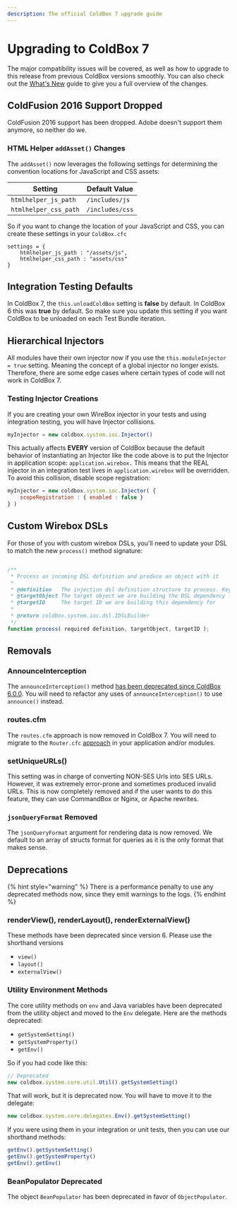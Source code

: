 ```yaml
---
description: The official ColdBox 7 upgrade guide
---
```


# Upgrading to ColdBox 7

The major compatibility issues will be covered, as well as how to upgrade to this release from previous ColdBox versions smoothly. You can also check out the [What's New](release-history/whats-new-with-7.0.0/) guide to give you a full overview of the changes.

## ColdFusion 2016 Support Dropped

ColdFusion 2016 support has been dropped. Adobe doesn't support them anymore, so neither do we.

### HTML Helper `addAsset()` Changes

The `addAsset()` now leverages the following settings for determining the convention locations for JavaScript and CSS assets:

| Setting               | Default Value   |
| --------------------- | --------------- |
| `htmlhelper_js_path`  | `/includes/js`  |
| `htmlhelper_css_path` | `/includes/css` |

So if you want to change the location of your JavaScript and CSS, you can create these settings in your `ColdBox.cfc`

```cfscript
settings = {
    htmlhelper_js_path : "/assets/js",
    htmlhelper_css_path : "assets/css"
}
```

## Integration Testing Defaults

In ColdBox 7, the `this.unloadColdBox` setting is **false** by default. In ColdBox 6 this was **true** by default.  So make sure you update this setting if you want ColdBox to be unloaded on each Test Bundle iteration.

## Hierarchical Injectors

All modules have their own injector now if you use the `this.moduleInjector = true` setting.  Meaning the concept of a global injector no longer exists. Therefore, there are some edge cases where certain types of code will not work in ColdBox 7.

### Testing Injector Creations

If you are creating your own WireBox injector in your tests and using integration testing, you will have Injector collisions.

```javascript
myInjector = new coldbox.system.ioc.Injector()
```

This actually affects **EVERY** version of ColdBox because the default behavior of instantiating an Injector like the code above is to put the Injector in application scope: `application.wirebox.` This means that the REAL injector in an integration test lives in `application.wirebox` will be overridden.  To avoid this collision, disable scope registration:

```javascript
myInjector = new coldbox.system.ioc.Injector( {
    scopeRegistration : { enabled : false }
} )
```

## Custom Wirebox DSLs

For those of you with custom wirebox DSLs, you'll need to update your DSL to match the new `process()` method signature:

```js

/**
 * Process an incoming DSL definition and produce an object with it
 *
 * @definition   The injection dsl definition structure to process. Keys: name, dsl
 * @targetObject The target object we are building the DSL dependency for. If empty, means we are just requesting building
 * @targetID     The target ID we are building this dependency for
 *
 * @return coldbox.system.ioc.dsl.IDSLBuilder
 */
function process( required definition, targetObject, targetID );
```

##

## Removals

### AnnounceInterception

The `announceInterception()` method [has been deprecated since ColdBox 6.0.0](https://coldbox.ortusbooks.com/v/v6.x/intro/release-history/whats-new-with-6.0.0#announceinterception-processstate-deprecated). You will need to refactor any uses of `announceInterception()` to use `announce()` instead.

### routes.cfm

The `routes.cfm` approach is now removed in ColdBox 7. You will need to migrate to the `Router.cfc` [approach](../the-basics/routing/) in your application and/or modules.

### setUniqueURLs()

This setting was in charge of converting NON-SES Urls into SES URLs.  However, it was extremely error-prone and sometimes produced invalid URLs.  This is now completely removed and if the user wants to do this feature, they can use CommandBox or Nginx, or Apache rewrites.

### `jsonQueryFormat` Removed

The `jsonQueryFormat` argument for rendering data is now removed. We default to an array of structs format for queries as it is the only format that makes sense.



## Deprecations

{% hint style="warning" %}
There is a performance penalty to use any deprecated methods now, since they emit warnings to the logs.
{% endhint %}

### renderView(), renderLayout(), renderExternalView()

These methods have been deprecated since version 6. Please use the shorthand versions

* `view()`
* `layout()`
* `externalView()`

### Utility Environment Methods

The core utility methods on `env` and Java variables have been deprecated from the utility object and moved to the `Env` delegate. Here are the methods deprecated:

* `getSystemSetting()`
* `getSystemProperty()`
* `getEnv()`

So if you had code like this:

```javascript
// Deprecated
new coldbox.system.core.util.Util().getSystemSetting()
```

That will work, but it is deprecated now. You will have to move it to the delegate:

```javascript
new coldbox.system.core.delegates.Env().getSystemSetting()
```

If you were using them in your integration or unit tests, then you can use our shorthand methods:

```javascript
getEnv().getSystemSetting()
getEnv().getSystemProperty()
getEnv().getEnv()
```

### BeanPopulator Deprecated

The object `BeanPopulator` has been deprecated in favor of `ObjectPopulator`.



###

###
